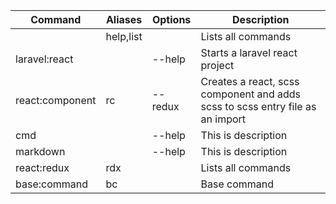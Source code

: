 | Command         | Aliases   | Options | Description                                                                   |
| --------------- | --------- | ------- | ----------------------------------------------------------------------------- |
|                 | help,list |         | Lists all commands                                                            |
| laravel:react   |           | --help  | Starts a laravel react project                                                |
| react:component | rc        | --redux | Creates a react, scss component and adds scss to scss entry file as an import |
| cmd             |           | --help  | This is description                                                           |
| markdown        |           | --help  | This is description                                                           |
| react:redux     | rdx       |         | Lists all commands                                                            |
| base:command    | bc        |         | Base command                                                                  |
